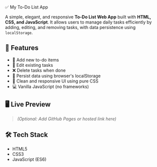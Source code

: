 ✅ My To-Do List App

A simple, elegant, and responsive **To-Do List Web App** built with **HTML, CSS, and JavaScript**. It allows users to manage daily tasks efficiently by adding, editing, and removing tasks, with data persistence using `localStorage`.

## 🚀 Features

- 📌 Add new to-do items
- 📝 Edit existing tasks
- ❌ Delete tasks when done
- 💾 Persist data using browser's localStorage
- 🎨 Clean and responsive UI using pure CSS
- 💻 Vanilla JavaScript (no frameworks)

## 🖥️ Live Preview

> _(Optional: Add GitHub Pages or hosted link here)_

## 🛠️ Tech Stack

- HTML5
- CSS3
- JavaScript (ES6)


